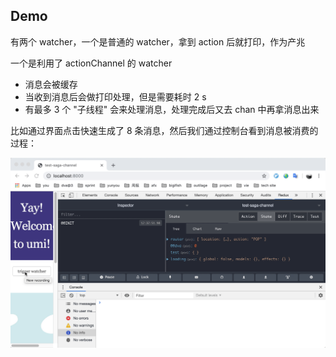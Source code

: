 ## Demo
有两个 watcher，一个是普通的 watcher，拿到 action 后就打印，作为产兆

一个是利用了 actionChannel 的 watcher
- 消息会被缓存
- 当收到消息后会做打印处理，但是需要耗时 2 s
- 有最多 3 个 "子线程" 会来处理消息，处理完成后又去 chan 中再拿消息出来

比如通过界面点击快速生成了 8 条消息，然后我们通过控制台看到消息被消费的过程：

![demo](./doc/demo.gif)